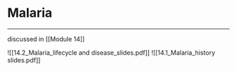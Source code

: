 # Malaria
---
discussed in [[Module 14]]

![[14.2_Malaria_lifecycle and disease_slides.pdf]]
![[14.1_Malaria_history slides.pdf]]